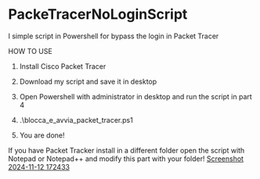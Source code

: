 # PackeTracerNoLoginScript
I simple script in Powershell for bypass the login in Packet Tracer


HOW TO USE

1) Install Cisco Packet Tracer 

2) Download my script and save it in desktop

3) Open Powershell with administrator in desktop and run the script in part 4

4) .\blocca_e_avvia_packet_tracer.ps1

5) You are done!


If you have Packet Tracker install in a different folder open the script with Notepad or Notepad++ and modify this part with your folder!
[Screenshot 2024-11-12 172433](https://github.com/user-attachments/assets/c9ce9daa-fd8d-4ded-8014-aae13afe4427)
